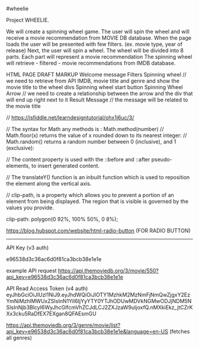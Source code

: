 #wheelie

Project WHEELIE.

We will create a spinning wheel game. The user will spin the wheel and will receive a movie recommendation from MOVIE DB database.
When the page loads the user will be presented with few filters.  (ex. movie type, year of release)
Next, the user will spin a wheel. The wheel will be divided into 8 parts. Each part will represent a movie recommendation
The spinning wheel will retrieve  - filtered - movie recommendations from IMDB database.

HTML PAGE DRAFT MARKUP
Welcome message
Filters
Spinning wheel                       // we need to retrieve from API IMDB, movie title and genre and show the movie title to the wheel divs
Spinning wheel  start button
Spinning Wheel Arrow                // we need to create a relationship between the arrow and the div that will end up right next to it
Result Message                     // the message will be related to the movie title



// https://jsfiddle.net/learndesigntutorial/ohx1j6uc/3/


// The syntax for Math any methods is : Math.method(number)
// Math.floor(x) returns the value of x rounded down to its nearest integer:
// Math.random() returns a random number between 0 (inclusive), and 1 (exclusive):

// The content property is used with the ::before and ::after pseudo-elements, to insert generated content.

// The translateY() function is an inbuilt function which is used to reposition the element along the vertical axis.

//  clip-path, is  a property which allows you to prevent a portion of an element from being displayed. The region that is visible is governed by the values you provide. 

clip-path: polygon(0 92%, 100% 50%, 0 8%);


https://blog.hubspot.com/website/html-radio-button   (FOR RADIO BUTTON)



***********************************************************************************
API Key (v3 auth)

e96538d3c36ac6d0f81ca3bcb38e1e1e

example API request 
https://api.themoviedb.org/3/movie/550?api_key=e96538d3c36ac6d0f81ca3bcb38e1e1e

API Read Access Token (v4 auth)
eyJhbGciOiJIUzI1NiJ9.eyJhdWQiOiJlOTY1MzhkM2MzNmFjNmQwZjgxY2EzYmNiMzhlMWUxZSIsInN1YiI6IjYyYTY0YTJhODUwMDVkNGMwODJjNDM5NSIsInNjb3BlcyI6WyJhcGlfcmVhZCJdLCJ2ZXJzaW9uIjoxfQ.nMXkiEkz_jtCZrKXx3cku5RaDfEX7EXgan8QFAEsmGU



https://api.themoviedb.org/3/genre/movie/list?api_key=e96538d3c36ac6d0f81ca3bcb38e1e1e&language=en-US   (fetches all genres)